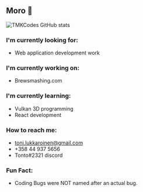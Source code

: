 ## Moro 👋

![TMKCodes GitHub stats](https://github-readme-stats.vercel.app/api?username=tmkcodes&theme=dark&show_icons=true)

### I'm currently looking for:
 * Web application development work

### I'm currently working on: 
 * Brewsmashing.com

### I'm currently learning:
 * Vulkan 3D programming
 * React development

### How to reach me:
 * toni.lukkaroinen@gmail.com
 * +358 44 937 5656
 * Tonto#2321 discord

### Fun Fact:
 * Coding Bugs were NOT named after an actual bug.
